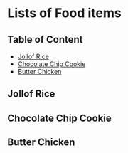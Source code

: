 # Lists of Food items

## Table of Content

- [Jollof Rice](#jollof-rice)
- [Chocolate Chip Cookie](#chocolate-chip-cookie)
- [Butter Chicken](#butter-chciken)

## Jollof Rice

## Chocolate Chip Cookie

## Butter Chicken
